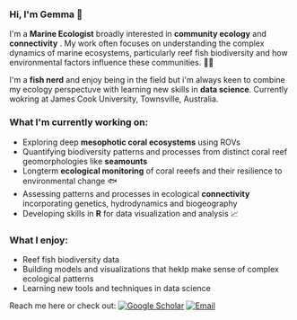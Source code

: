 
### Hi, I'm Gemma 👋

I'm a **Marine Ecologist** broadly interested in **community ecology** and **connectivity** . My work often focuses on understanding the complex dynamics of marine ecosystems, particularly reef fish biodiversity and how environmental factors influence these communities. 🌊🐠

I'm a **fish nerd** and enjoy being in the field but i'm always keen to combine my ecology perspectuve with learning new skills in **data science**. 
Currently wokring at James Cook University, Townsville, Australia.

### What I'm currently working on:
- Exploring deep **mesophotic coral ecosystems** using ROVs
- Quantifying biodiversity patterns and processes from distinct coral reef geomorphologies like **seamounts**
- Longterm **ecological monitoring** of coral reeefs and their resilience to environmental change 🐟
- Assessing patterns and processes in ecological **connectivity** incorporating genetics, hydrodynamics and biogeography
- Developing skills in **R** for data visualization and analysis 📈

### What I enjoy:
- Reef fish biodiversity data
- Building models and visualizations that heklp make sense of complex ecological patterns
- Learning new tools and techniques in data science

Reach me here or check out:
[![Google Scholar](https://img.shields.io/badge/Google%20Scholar-4285F4?style=flat&logo=google-scholar&logoColor=white)]([https://scholar.google.com](https://scholar.google.com.au/citations?user=ifxcchsAAAAJ&hl=en))  
[![Email](https://img.shields.io/badge/Email-%23D14836.svg?style=flat&logo=Gmail&logoColor=white)](gfgalbraith@gmail.com)


<!--
**gfgalbraith/gfgalbraith** is a ✨ _special_ ✨ repository because its `README.md` (this file) appears on your GitHub profile.

Here are some ideas to get you started:

- 🔭 I’m currently working on ...
- 🌱 I’m currently learning ...
- 👯 I’m looking to collaborate on ...
- 🤔 I’m looking for help with ...
- 💬 Ask me about ...
- 📫 How to reach me: ...
- 😄 Pronouns: ...
- ⚡ Fun fact: ...
-->
